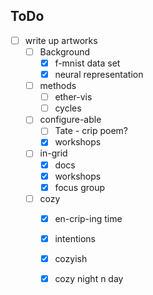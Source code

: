 
## ToDo

- [ ] write up artworks
	- [ ] Background
		- [x] f-mnist data set
		- [x] neural representation
	- [ ] methods
		 - [ ] ether-vis
		 - [ ] cycles
	- [ ] configure-able
		- [ ] Tate - crip poem?
		- [x] workshops
	- [ ] in-grid
		- [x] docs
		- [x] workshops
		- [x] focus group
	- [ ] cozy
		- [x] en-crip-ing time
		- [x] intentions
		- [x] cozyish
		- [x] cozy night n day

